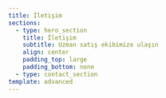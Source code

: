 ```yaml
---
title: İletişim
sections:
  - type: hero_section
    title: İletişim
    subtitle: Uzman satış ekibimize ulaşın
    align: center
    padding_top: large
    padding_bottom: none
  - type: contact_section    
template: advanced
---
```


